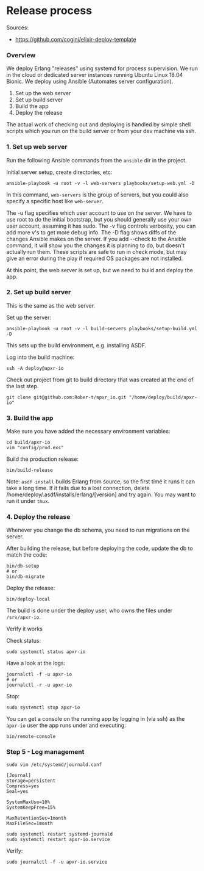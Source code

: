 # Release process

Sources:
  - https://github.com/cogini/elixir-deploy-template

### Overview

We deploy Erlang "releases" using systemd for process supervision. We run in the cloud or dedicated server instances running Ubuntu Linux 18.04 Bionic. We deploy using Ansible (Automates server configuration).

1. Set up the web server
2. Set up build server
3. Build the app
4. Deploy the release

The actual work of checking out and deploying is handled by simple shell scripts which you run on the build server or from your dev machine via ssh.

### 1. Set up web server

Run the following Ansible commands from the `ansible` dir in the project.

Initial server setup, create directories, etc:

```
ansible-playbook -u root -v -l web-servers playbooks/setup-web.yml -D
```

In this command, `web-servers` is the group of servers, but you could also specify a specific host like `web-server`.

The -u flag specifies which user account to use on the server. We have to use root to do the initial bootstrap, but you should generally use your own user account, assuming it has sudo. The -v flag controls verbosity, you can add more v's to get more debug info. The -D flag shows diffs of the changes Ansible makes on the server. If you add --check to the Ansible command, it will show you the changes it is planning to do, but doesn't actually run them. These scripts are safe to run in check mode, but may give an error during the play if required OS packages are not installed.

At this point, the web server is set up, but we need to build and deploy the app.

### 2. Set up build server

This is the same as the web server.

Set up the server:

```
ansible-playbook -u root -v -l build-servers playbooks/setup-build.yml -D
```

This sets up the build environment, e.g. installing ASDF.

Log into the build machine:

```
ssh -A deploy@apxr-io
```

Check out project from git to build directory that was created at the end of the last step.

```
git clone git@github.com:Rober-t/apxr_io.git "/home/deploy/build/apxr-io"
```

### 3. Build the app

Make sure you have added the necessary environment variables:

```
cd build/apxr-io
vim "config/prod.exs"
```

Build the production release:

```
bin/build-release
```

Note: `asdf install` builds Erlang from source, so the first time it runs it can take a long time. If it fails due to a lost connection, delete /home/deploy/.asdf/installs/erlang/[version] and try again. You may want to run it under `tmux`.

### 4. Deploy the release

Whenever you change the db schema, you need to run migrations on the server.

After building the release, but before deploying the code, update the db to match the code:

```
bin/db-setup
# or
bin/db-migrate
```

Deploy the release:

```
bin/deploy-local
```

The build is done under the deploy user, who owns the files under `/srv/apxr-io`.

Verify it works

Check status:

```
sudo systemctl status apxr-io
```

Have a look at the logs:

```
journalctl -f -u apxr-io
# or
journalctl -r -u apxr-io
```

Stop:

```
sudo systemctl stop apxr-io
```

You can get a console on the running app by logging in (via ssh) as the `apxr-io` user the app runs under and executing:

```
bin/remote-console
```

### Step 5 - Log management

```
sudo vim /etc/systemd/journald.conf
```

```
[Journal]
Storage=persistent
Compress=yes
Seal=yes

SystemMaxUse=10%
SystemKeepFree=15%

MaxRetentionSec=1month
MaxFileSec=1month
```

```
sudo systemctl restart systemd-journald
sudo systemctl restart apxr-io.service
```

Verify:

```
sudo journalctl -f -u apxr-io.service
```